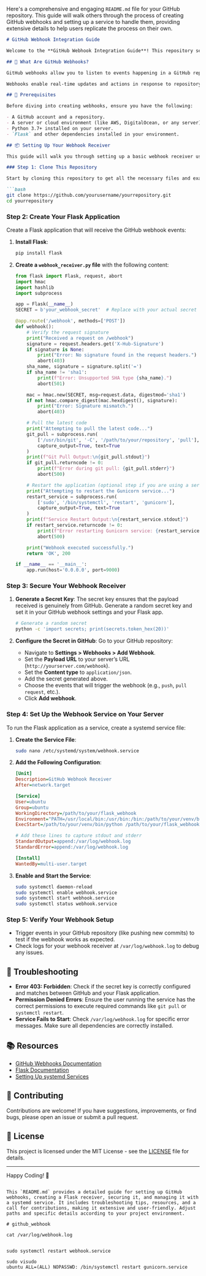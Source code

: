 Here's a comprehensive and engaging `README.md` file for your GitHub repository. This guide will walk others through the process of creating GitHub webhooks and setting up a service to handle them, providing extensive details to help users replicate the process on their own.

```markdown
# GitHub Webhook Integration Guide

Welcome to the **GitHub Webhook Integration Guide**! This repository serves as a comprehensive guide to help you understand, create, and implement GitHub webhooks for your projects. Webhooks are a powerful way to automate tasks, trigger workflows, and keep your systems in sync with changes happening in your GitHub repositories.

## 🚀 What Are GitHub Webhooks?

GitHub webhooks allow you to listen to events happening in a GitHub repository, such as push events, pull requests, issue comments, and many more. When the specified event occurs, GitHub sends a payload of data to a specified URL, which can be an endpoint on your server or any publicly accessible URL.

Webhooks enable real-time updates and actions in response to repository events, allowing for seamless integration between GitHub and other services.

## 📝 Prerequisites

Before diving into creating webhooks, ensure you have the following:

- A GitHub account and a repository.
- A server or cloud environment (like AWS, DigitalOcean, or any server) where you can deploy your webhook receiver.
- Python 3.7+ installed on your server.
- `Flask` and other dependencies installed in your environment.

## 📦 Setting Up Your Webhook Receiver

This guide will walk you through setting up a basic webhook receiver using Flask and Python, which will handle events sent by GitHub.

### Step 1: Clone This Repository

Start by cloning this repository to get all the necessary files and examples:

```bash
git clone https://github.com/yourusername/yourrepository.git
cd yourrepository
```

### Step 2: Create Your Flask Application

Create a Flask application that will receive the GitHub webhook events:

1. **Install Flask**:

    ```bash
    pip install flask
    ```

2. **Create a `webhook_receiver.py` file** with the following content:

    ```python
    from flask import Flask, request, abort
    import hmac
    import hashlib
    import subprocess

    app = Flask(__name__)
    SECRET = b'your_webhook_secret'  # Replace with your actual secret

    @app.route('/webhook', methods=['POST'])
    def webhook():
        # Verify the request signature
        print("Received a request on /webhook")
        signature = request.headers.get('X-Hub-Signature')
        if signature is None:
            print("Error: No signature found in the request headers.")
            abort(403)
        sha_name, signature = signature.split('=')
        if sha_name != 'sha1':
            print(f"Error: Unsupported SHA type {sha_name}.")
            abort(501)

        mac = hmac.new(SECRET, msg=request.data, digestmod='sha1')
        if not hmac.compare_digest(mac.hexdigest(), signature):
            print("Error: Signature mismatch.")
            abort(403)

        # Pull the latest code
        print("Attempting to pull the latest code...")
        git_pull = subprocess.run(
            ['/usr/bin/git', '-C', '/path/to/your/repository', 'pull'],
            capture_output=True, text=True
        )
        print(f"Git Pull Output:\n{git_pull.stdout}")
        if git_pull.returncode != 0:
            print(f"Error during git pull: {git_pull.stderr}")
            abort(500)

        # Restart the application (optional step if you are using a service)
        print("Attempting to restart the Gunicorn service...")
        restart_service = subprocess.run(
            ['sudo', '/bin/systemctl', 'restart', 'gunicorn'],
            capture_output=True, text=True
        )
        print(f"Service Restart Output:\n{restart_service.stdout}")
        if restart_service.returncode != 0:
            print(f"Error restarting Gunicorn service: {restart_service.stderr}")
            abort(500)

        print("Webhook executed successfully.")
        return 'OK', 200

    if __name__ == '__main__':
        app.run(host='0.0.0.0', port=9000)
    ```

### Step 3: Secure Your Webhook Receiver

1. **Generate a Secret Key**:
   The secret key ensures that the payload received is genuinely from GitHub. Generate a random secret key and set it in your GitHub webhook settings and your Flask app.

   ```bash
   # Generate a random secret
   python -c 'import secrets; print(secrets.token_hex(20))'
   ```

2. **Configure the Secret in GitHub**:
   Go to your GitHub repository:
   - Navigate to **Settings > Webhooks > Add Webhook**.
   - Set the **Payload URL** to your server’s URL (`http://yourserver.com/webhook`).
   - Set the **Content type** to `application/json`.
   - Add the secret generated above.
   - Choose the events that will trigger the webhook (e.g., `push`, `pull request`, etc.).
   - Click **Add webhook**.

### Step 4: Set Up the Webhook Service on Your Server

To run the Flask application as a service, create a systemd service file:

1. **Create the Service File**:

   ```bash
   sudo nano /etc/systemd/system/webhook.service
   ```

2. **Add the Following Configuration**:

   ```ini
   [Unit]
   Description=GitHub Webhook Receiver
   After=network.target

   [Service]
   User=ubuntu
   Group=ubuntu
   WorkingDirectory=/path/to/your/flask_webhook
   Environment="PATH=/usr/local/bin:/usr/bin:/bin:/path/to/your/venv/bin"
   ExecStart=/path/to/your/venv/bin/python /path/to/your/flask_webhook/webhook_receiver.py

   # Add these lines to capture stdout and stderr
   StandardOutput=append:/var/log/webhook.log
   StandardError=append:/var/log/webhook.log

   [Install]
   WantedBy=multi-user.target
   ```

3. **Enable and Start the Service**:

   ```bash
   sudo systemctl daemon-reload
   sudo systemctl enable webhook.service
   sudo systemctl start webhook.service
   sudo systemctl status webhook.service
   ```

### Step 5: Verify Your Webhook Setup

- Trigger events in your GitHub repository (like pushing new commits) to test if the webhook works as expected.
- Check logs for your webhook receiver at `/var/log/webhook.log` to debug any issues.

## 🔧 Troubleshooting

- **Error 403: Forbidden**: Check if the secret key is correctly configured and matches between GitHub and your Flask application.
- **Permission Denied Errors**: Ensure the user running the service has the correct permissions to execute required commands like `git pull` or `systemctl restart`.
- **Service Fails to Start**: Check `/var/log/webhook.log` for specific error messages. Make sure all dependencies are correctly installed.

## 📚 Resources

- [GitHub Webhooks Documentation](https://docs.github.com/en/developers/webhooks-and-events/webhooks/about-webhooks)
- [Flask Documentation](https://flask.palletsprojects.com/)
- [Setting Up systemd Services](https://www.freedesktop.org/software/systemd/man/systemd.service.html)

## 🤝 Contributing

Contributions are welcome! If you have suggestions, improvements, or find bugs, please open an issue or submit a pull request.

## 📄 License

This project is licensed under the MIT License - see the [LICENSE](LICENSE) file for details.

---

Happy Coding! 🎉
```

This `README.md` provides a detailed guide for setting up GitHub webhooks, creating a Flask receiver, securing it, and managing it with a systemd service. It includes troubleshooting tips, resources, and a call for contributions, making it extensive and user-friendly. Adjust paths and specific details according to your project environment.

# github_webhook

cat /var/log/webhook.log


sudo systemctl restart webhook.service

sudo visudo
ubuntu ALL=(ALL) NOPASSWD: /bin/systemctl restart gunicorn.service

